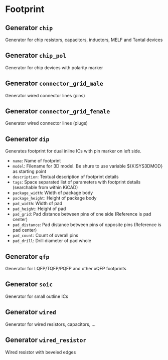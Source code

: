 # Footprint

## Generator `chip`

Generator for chip resistors, capacitors, inductors, MELF and Tantal devices

## Generator `chip_pol`

Generator for chip devices with polarity marker

## Generator `connector_grid_male`

Generator wired connector lines (pins)

## Generator `connector_grid_female`

Generator wired connector lines (plugs)

## Generator `dip`

Generates footprint for dual inline ICs with pin marker on left side.

* `name`: Name of footprint
* `model`: Filename for 3D model. Be shure to use variable ${KISYS3DMOD} as starting point
* `description`: Textual description of footprint details
* `tags`: Space separated list of parameters with footprint details (searchable from within KiCAD)
* `package_width`: Width of package body
* `package_height`: Height of package body
* `pad_width`: Width of pad
* `pad_height`: Height of pad
* `pad_grid`: Pad distance between pins of one side (Reference is pad center)
* `pad_distance`: Pad distance between pins of opposite pins (Reference is pad center)
* `pad_count`: Count of overall pins
* `pad_drill`: Drill diameter of pad whole


## Generator `qfp`

Generator for LQFP/TQFP/PQFP and other xQFP footprints

## Generator `soic`

Generator for small outline ICs

## Generator `wired`

Generator for wired resistors, capacitors, ...

## Generator `wired_resistor`

Wired resistor with beveled edges

